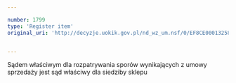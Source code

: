 ```yaml
---

number: 1799
type: 'Register item'
original_uri: 'http://decyzje.uokik.gov.pl/nd_wz_um.nsf/0/EF8CE000132586A0C1257693003ED15B?OpenDocument'


---
```


Sądem właściwym dla rozpatrywania sporów wynikających z umowy sprzedaży jest sąd właściwy dla siedziby sklepu
